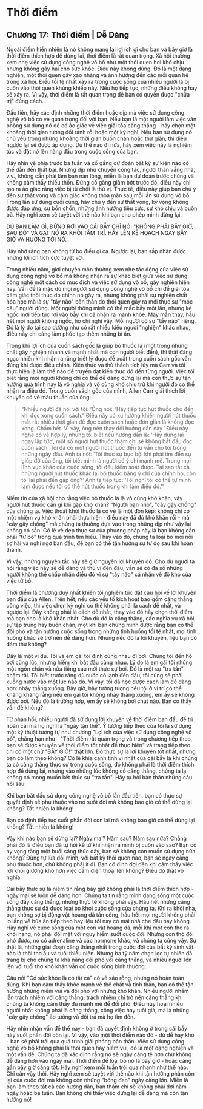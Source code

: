 # Thời điểm

## Chương 17: Thời điểm | Dễ Dàng

Ngoài điểm hiển nhiên là nó không mang lại lợi ích gì cho bạn và bây giờ là thời điểm thích hợp để dừng lại, thời điểm là rất quan trọng. Xã hội thường xem nhẹ việc sử dụng công nghệ vô bổ như một thói quen hơi khó chịu nhưng không gây hại cho sức khỏe. Điều này không đúng. Đó là một dạng nghiện, một thói quen gây xao nhãng và ảnh hưởng đến các mối quan hệ trong xã hội. Điều tồi tệ nhất xảy ra trong cuộc sống của nhiều người là bị cuốn vào thói quen khủng khiếp này. Nếu họ tiếp tục, những điều không hay sẽ xảy ra. Vì vậy, thời điểm là rất quan trọng để bạn có quyền được "chữa trị" đúng cách.

Đầu tiên, hãy xác định những thời điểm hoặc dịp mà việc sử dụng công nghệ vô bổ có vẻ quan trọng đối với bạn. Nếu bạn là một người làm việc văn phòng sử dụng nó để có ảo giác về việc giải tỏa căng thẳng - hãy chọn một khoảng thời gian tương đối rảnh rỗi hoặc một kỳ nghỉ. Nếu bạn sử dụng nó chủ yếu trong những khoảng thời gian buồn chán hoặc thư giãn, thì điều ngược lại sẽ được áp dụng. Dù thế nào đi nữa, hãy xem việc này là nghiêm túc và đặt nó lên hàng đầu trong cuộc sống của bạn.

Hãy nhìn về phía trước ba tuần và cố gắng dự đoán bất kỳ sự kiện nào có thể dẫn đến thất bại. Những dịp như chuyến công tác, người thân vắng nhà, v.v., không cần phải làm bạn nản lòng, miễn là bạn dự đoán trước chúng và không cảm thấy thiếu thốn. Đừng cố gắng giảm bớt trước đó, điều này chỉ tạo ra ảo giác rằng việc bị từ chối là thú vị. Thực tế, điều này giúp bạn chú ý đến sự thất vọng và cảm giác không thỏa mãn sau mỗi lần sử dụng vô bổ. Trong lần sử dụng cuối cùng, hãy chú ý đến sự thất vọng, kỳ vọng không được đáp ứng, sự bồn chồn, những ảnh hưởng tiêu cực, sự khó chịu và buồn bã. Hãy nghĩ xem sẽ tuyệt vời thế nào khi bạn cho phép mình dừng lại.

DÙ BẠN LÀM GÌ, ĐỪNG RƠI VÀO CÁI BẪY CHỈ NÓI "KHÔNG PHẢI BÂY GIỜ, SAU ĐÓ" VÀ GẠT NÓ RA KHỎI TÂM TRÍ. HÃY LÊN KẾ HOẠCH NGAY BÂY GIỜ VÀ HƯỚNG TỚI NÓ.

Hãy nhớ rằng bạn không từ bỏ điều gì cả. Ngược lại, bạn sắp nhận được những lợi ích tích cực tuyệt vời.

Trong nhiều năm, giới chuyên môn thường xem nhẹ tác động của việc sử dụng công nghệ vô bổ mà không nhận ra sự khác biệt giữa việc sử dụng công nghệ một cách có mục đích và việc sử dụng vô bổ, gây nghiện hiện nay. Vấn đề là mặc dù mọi người sử dụng công nghệ vô bổ chỉ để giải tỏa cảm giác thôi thúc do chính nó gây ra, nhưng không phải sự nghiện chất hóa học mà là sự "tẩy não" bản thân do thói quen gây ra mới thực sự "móc câu" người dùng. Một người thông minh có thể mắc bẫy một lần, nhưng kẻ ngốc mới tiếp tục rơi vào bẫy khi đã nhận ra mánh khóe. May mắn thay, hầu hết mọi người không ngốc, họ chỉ nghĩ vậy. Mỗi người có sự "tẩy não" riêng. Đó là lý do tại sao dường như có rất nhiều kiểu người "nghiện" khác nhau, điều này chỉ càng làm phức tạp thêm những bí ẩn.

Trong khi lợi ích của cuốn sách gốc là giúp bỏ thuốc lá (một trong những chất gây nghiện nhanh và mạnh nhất mà con người biết đến), thì thật đáng ngạc nhiên khi nhận ra rằng triết lý được đề xuất trong cuốn sách gốc vẫn đúng khi được điều chỉnh. Kiến thức và thử thách tích lũy mà Carr và tôi thực hiện là làm thế nào để truyền đạt kiến thức đó đến từng người. Việc tôi biết rằng mọi người không chỉ có thể dễ dàng dừng lại mà còn thực sự tận hưởng quá trình này là vô nghĩa và vô cùng khó chịu trừ khi người đó có thể nhận ra điều đó. Trong cuốn sách gốc của mình, Allen Carr giải thích lời khuyên có vẻ mâu thuẫn của ông:

> “Nhiều người đã nói với tôi: ‘Ông nói: “Hãy tiếp tục hút thuốc cho đến khi đọc xong cuốn sách.” Điều này có xu hướng khiến người hút thuốc mất rất nhiều thời gian để đọc cuốn sách hoặc đơn giản là không đọc xong. Chấm hết. Vì vậy, ông nên thay đổi hướng dẫn này.’ Điều này nghe có vẻ hợp lý, nhưng tôi biết nếu hướng dẫn là: ‘Hãy dừng lại ngay lập tức’, một số người hút thuốc thậm chí sẽ không bắt đầu đọc cuốn sách. Tôi đã có một người hút thuốc đến tư vấn cho tôi trong những ngày đầu. Anh ta nói: ‘Tôi thực sự bực bội khi phải tìm đến sự giúp đỡ của ông, tôi biết mình là người có ý chí mạnh mẽ. Trong mọi lĩnh vực khác của cuộc sống, tôi đều kiểm soát được. Tại sao tất cả những người hút thuốc khác lại bỏ thuốc bằng ý chí của chính họ, còn tôi lại phải đến gặp ông?’ Anh ta tiếp tục: ‘Tôi nghĩ tôi có thể tự mình làm được nếu tôi có thể hút thuốc trong khi làm điều đó.’”

Niềm tin của xã hội cho rằng việc bỏ thuốc lá là vô cùng khó khăn, vậy người hút thuốc cần gì khi gặp khó khăn? "Người bạn nhỏ", "cây gậy chống" của chúng ta. Việc thoát khỏi thuốc lá có vẻ là một đòn kép: không chỉ có một nhiệm vụ khó khăn phải thực hiện - điều này đã đủ khó khăn rồi - mà "cây gậy chống" mà chúng ta thường dựa vào trong những dịp như vậy lại không có sẵn. Có lẽ vẻ đẹp thực sự của phương pháp này là bạn không cần phải "từ bỏ" trong quá trình tìm hiểu. Thay vào đó, chúng ta loại bỏ mọi nỗi sợ hãi và nghi ngờ ban đầu, để bạn có thể tận hưởng sự tự do sau khi hoàn thành.

Vì vậy, những nguyên tắc này sẽ giữ nguyên lời khuyên đó. Cho dù người ta nói rằng việc này sẽ dễ dàng và thú vị đến đâu, vẫn sẽ có đa số những người không thể chấp nhận điều đó vì sự "tẩy não" cá nhân về độ khó của việc từ bỏ.

Thời điểm là chương duy nhất khiến tôi nghiêm túc đặt câu hỏi về lời khuyên ban đầu của Allen. Trên hết, nếu các yếu tố kích hoạt bao gồm căng thẳng công việc, thì việc chọn kỳ nghỉ có thể không phải là cách dễ nhất, và ngược lại. Đây không phải là cách dễ nhất, thay vào đó hãy chọn thời điểm mà bạn cho là khó khăn nhất. Cho dù đó là căng thẳng, các nghĩa vụ xã hội, sự tập trung hay buồn chán, một khi bạn chứng minh được rằng bạn có thể đối phó và tận hưởng cuộc sống trong những tình huống tồi tệ nhất, mọi tình huống khác sẽ trở nên dễ dàng hơn. Nhưng nếu đó là lời khuyên, liệu bạn có dám thử không?

Đây là một ví dụ. Tôi và em gái tôi định cùng nhau đi bơi. Chúng tôi đến hồ bơi cùng lúc, nhưng hiếm khi bắt đầu cùng nhau. Lý do là em gái tôi nhúng một ngón chân và nửa tiếng sau mới thực sự bơi. Đó là một sự "tra tấn" chậm rãi. Tôi biết trước rằng dù nước có lạnh đến đâu, tôi cũng sẽ phải xuống nước vào một lúc nào đó. Vì vậy, tôi đã học được cách làm dễ dàng hơn: nhảy thẳng xuống. Bây giờ, hãy tưởng tượng nếu tôi ở vị trí có thể khăng khăng rằng nếu em gái tôi không nhảy thẳng xuống, em ấy sẽ không được bơi. Nếu đó là trường hợp, em ấy sẽ không bơi chút nào. Bạn có thấy vấn đề không?

Từ phản hồi, nhiều người đã sử dụng lời khuyên về thời điểm ban đầu để trì hoãn cái mà họ nghĩ là "ngày tận thế". Ý tưởng tiếp theo của tôi là sử dụng một kỹ thuật tương tự như chương "Lợi ích của việc sử dụng công nghệ vô bổ", chẳng hạn như - "Thời điểm rất quan trọng và trong chương tiếp theo, bạn sẽ được khuyên về thời điểm tốt nhất để thực hiện" và trang tiếp theo chỉ có một chữ "BÂY GIỜ!" thật lớn. Đó thực sự là lời khuyên tốt nhất, nhưng bạn có làm theo không? Có lẽ khía cạnh tinh vi nhất của cái bẫy là khi chúng ta có căng thẳng thực sự trong cuộc sống, đó không phải là thời điểm thích hợp để dừng lại, nhưng vào những lúc không có căng thẳng, chúng ta lại không có mong muốn kết thúc sự "tra tấn". Hãy tự hỏi bản thân những câu hỏi sau:

Khi bạn bắt đầu sử dụng công nghệ vô bổ lần đầu tiên, bạn có thực sự quyết định sẽ phụ thuộc vào nó suốt đời mà không bao giờ có thể dừng lại không? Tất nhiên là không!

Bạn có định tiếp tục suốt phần đời còn lại mà không bao giờ có thể dừng lại không? Tất nhiên là không!

Vậy khi nào bạn sẽ dừng lại? Ngày mai? Năm sau? Năm sau nữa? Chẳng phải đó là điều bạn đã tự hỏi kể từ khi nhận ra mình bị cuốn vào sao? Bạn có hy vọng rằng một buổi sáng thức dậy, bạn sẽ không còn muốn sử dụng nữa không? Đừng tự lừa dối mình, với bất kỳ thói quen nào, bạn sẽ ngày càng phụ thuộc hơn, chứ không phải ít đi. Bạn có định đợi đến khi cảm thấy việc rời khỏi giường khó hơn việc cầm điện thoại lên không? Điều đó thật vô nghĩa.

Cái bẫy thực sự là niềm tin rằng bây giờ không phải là thời điểm thích hợp - ngày mai sẽ luôn dễ dàng hơn. Chúng ta tin rằng mình đang sống một cuộc sống đầy căng thẳng, nhưng thực tế không phải vậy. Hầu hết những căng thẳng thực sự đã được loại bỏ khỏi cuộc sống của chúng ta. Khi ra khỏi nhà, bạn không sợ bị động vật hoang dã tấn công, hầu hết mọi người không phải lo lắng về bữa ăn tiếp theo hay liệu tối nay có mái nhà che đầu hay không. Hãy nghĩ về cuộc sống của một con vật hoang dã, mỗi khi một con thỏ ra khỏi hang, nó phải đối mặt với nguy hiểm suốt cuộc đời. Nhưng con thỏ đối phó được, nó có adrenaline và các hormone khác, và chúng ta cũng vậy. Sự thật là, những giai đoạn căng thẳng nhất trong cuộc đời của bất kỳ sinh vật nào là thời thơ ấu và tuổi thiếu niên. Nhưng ba tỷ năm chọn lọc tự nhiên đã trang bị cho chúng ta khả năng đối phó với căng thẳng, và nhiều người lớn lên với tuổi thơ khó khăn vẫn có cuộc sống bình thường.

Câu nói "Có sức khỏe là có tất cả" có vẻ sáo rỗng, nhưng nó hoàn toàn đúng. Khi bạn cảm thấy khỏe mạnh về thể chất và tinh thần, bạn có thể tận hưởng những niềm vui và đối phó với những khó khăn. Nhiều người nhầm lẫn trách nhiệm với căng thẳng; trách nhiệm chỉ trở nên căng thẳng khi chúng ta không cảm thấy đủ mạnh mẽ để đối phó. Điều hủy hoại nhiều người nhất không phải là căng thẳng, công việc hay tuổi già, mà là những "cây gậy chống" ảo tưởng và dối trá mà họ tìm đến.

Hãy nhìn nhận vấn đề thế này - bạn đã quyết định không ở trong cái bẫy này suốt phần đời còn lại. Vì vậy, vào một thời điểm nào đó - dù dễ hay khó - bạn sẽ phải trải qua quá trình giải phóng bản thân. Việc sử dụng công nghệ vô bổ không phải là thói quen hay niềm vui, đó là một dạng nghiện và một vấn đề. Chúng ta đã xác định rằng nó sẽ ngày càng tệ hơn chứ không dễ dàng hơn vào ngày mai. Thời điểm để loại bỏ nó là bây giờ - hoặc càng gần bây giờ càng tốt. Hãy nghĩ xem mỗi tuần trôi qua nhanh như thế nào. Chỉ cần vậy thôi. Hãy nghĩ xem sẽ tuyệt vời thế nào khi tận hưởng phần còn lại của cuộc đời mà không còn những "bóng đen" ngày càng lớn. Miễn là bạn làm theo tất cả các hướng dẫn, bạn thậm chí sẽ không phải đợi năm ngày hoặc ba tuần. Bạn không chỉ thấy việc dừng lại dễ dàng mà còn tận hưởng nó!